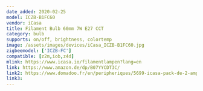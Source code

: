 ```yaml
---
date_added: 2020-02-25
model: ICZB-B1FC60
vendor: iCasa
title: Filament Bulb 60mm 7W E27 CCT
category: bulb
supports: on/off, brightness, colortemp
image: /assets/images/devices/iCasa_ICZB-B1FC60.jpg
zigbeemodel: ['ICZB-FC']
compatible: [z2m,iob,z4d]
mlink: https://www.icasa.io/filamentlampen?lang=en
link: https://www.amazon.de/dp/B07YYCDT3C/
link2: https://www.domadoo.fr/en/peripheriques/5699-icasa-pack-de-2-ampoules-led-zigbee-filament-60mm-7w-blanc-variable-0636665129376.html
link3: 
---
```

